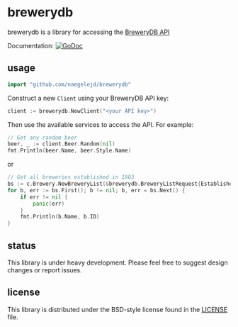 # brewerydb

brewerydb is a library for accessing the [BreweryDB API](http://www.brewerydb.com)

Documentation: [![GoDoc](https://godoc.org/github.com/naegelejd/brewerydb?status.svg)](https://godoc.org/github.com/naegelejd/brewerydb)

## usage

```go
import "github.com/naegelejd/brewerydb"
```

Construct a new `Client` using your BreweryDB API key:

```go
client := brewerydb.NewClient("<your API key>")
```

Then use the available services to access the API.
For example:

```go
// Get any random beer
beer, _ := client.Beer.Random(nil)
fmt.Println(beer.Name, beer.Style.Name)
```

or

```go
// Get all breweries established in 1983
bs := c.Brewery.NewBreweryList(&brewerydb.BreweryListRequest{Established: "1983"})
for b, err := bs.First(); b != nil; b, err = bs.Next() {
    if err != nil {
        panic(err)
    }
    fmt.Println(b.Name, b.ID)
}
```

## status

This library is under heavy development. Please feel free to suggest design changes or report issues.

## license

This library is distributed under the BSD-style license found in the [LICENSE](https://github.com/naegelejd/brewerydb/blob/master/LICENSE) file.
